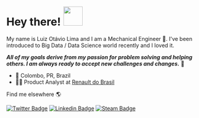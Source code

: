 # Hey there! <img src="https://media.giphy.com/media/J60klcdfVdpryi1u78/giphy.gif" width="50">

My name is Luiz Otávio Lima and I am a Mechanical Engineer 🔧. I've been introduced to Big Data / Data Science world recently and I loved it.

***All of my goals derive from my passion for problem solving and helping others. I am always ready to accept new challenges and changes.*** 💪

- 📍 Colombo, PR, Brazil 
- 👨‍💻 Product Analyst at [Renault do Brasil](https://www.renault.com.br/grupo-renault.html)

Find me elsewhere 🌎

[![Twitter Badge](https://img.shields.io/badge/-@luizoflima-00acee?style=flat-square&labelColor=00acee&logo=twitter&logoColor=white&link=https://twitter.com/luizoflima)](https://twitter.com/luizoflima)
[![Linkedin Badge](https://img.shields.io/badge/-Luiz%20Otávio%20Lima-0e76a8?style=flat-square&logo=Linkedin&logoColor=white&link=https://www.linkedin.com/in/luiz-ot%C3%A1vio-f-lima-59bb57131//)](https://www.linkedin.com/in/luiz-ot%C3%A1vio-f-lima-59bb57131/)
[![Steam Badge](https://img.shields.io/badge/-Lutafel-000?style=flat-square&logo=Steam&logoColor=white&link=https://steamcommunity.com/id/Lutafel/)](https://steamcommunity.com/id/Lutafel/)
